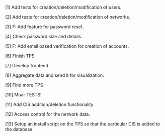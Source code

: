 [1] Add tests for creation/deletion/modification of users.

[2] Add tests for creation/deletion/modification of networks.

[3] F: Add feature for password reset.

[4] Check password size and details.

[5] F: Add email based verification for creation of accounts.

[6] Finish TPS

[7] Develop frontend.

[8] Aggregate data and send it for visualization.

[9] Find more TPS

[10] Moar TESTS!

[11] Add CIS addition/deletion functionality

[12] Access control for the network data.

[13] Setup an install script on the TPS so that the particular CIS is added to the database.
